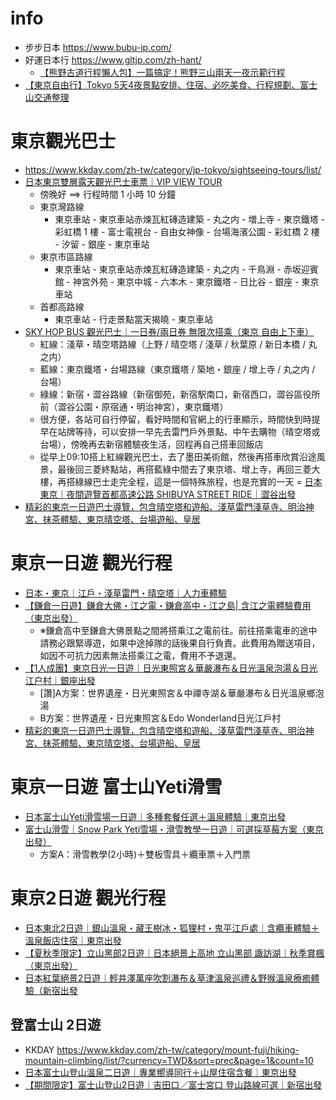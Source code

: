 # info
- 步步日本  https://www.bubu-jp.com/
- 好運日本行  https://www.gltjp.com/zh-hant/
  - [【熊野古道行程懶人包】一篇搞定！熊野三山兩天一夜示範行程](https://www.gltjp.com/zh-hant/article/item/20890/) 
- [【東京自由行】Tokyo 5天4夜景點安排、住宿、必吃美食、行程規劃、富士山交通整理](https://rosaroundtheworld.com/tokyo-travel/)

# 東京觀光巴士
- https://www.kkday.com/zh-tw/category/jp-tokyo/sightseeing-tours/list/
- [日本東京雙層露天觀光巴士車票｜VIP VIEW TOUR](https://www.kkday.com/zh-tw/product/23771)
  - 傍晚好 ==> 行程時間 1 小時 10 分鐘
  - 東京灣路線
    - 東京車站 - 東京車站赤煉瓦紅磚造建築 - 丸之内 - 増上寺 - 東京鐵塔  - 彩虹橋 1 樓 - 富士電視台 - 自由女神像 - 台場海濱公園 - 彩虹橋 2 樓 - 汐留 - 銀座 - 東京車站
  - 東京市區路線
    - 東京車站 - 東京車站赤煉瓦紅磚造建築 - 丸之内 - 千鳥淵 - 赤坂迎賓館 - 神宮外苑 - 東京中城 - 六本木 - 東京鐵塔 - 日比谷 - 銀座 - 東京車站
  - 首都高路線
    - 東京車站 - 行走景點當天揭曉 - 東京車站
- [SKY HOP BUS 觀光巴士｜一日券/兩日券 無限次搭乘（東京 自由上下車）](https://www.kkday.com/zh-tw/product/2048-tokyo-sky-hop-bus-day-pass-japan)
  - 紅線：淺草・晴空塔路線（上野 / 晴空塔 / 淺草 / 秋葉原 / 新日本橋 / 丸之内）
  - 藍線：東京鐵塔・台場路線（東京鐵塔 / 築地・銀座 / 增上寺 / 丸之内 / 台場）
  - 綠線：新宿・澀谷路線（新宿御苑，新宿駅南口，新宿西口，澀谷區役所前（澀谷公園・原宿通・明治神宮），東京鐵塔）
  - 很方便，各站可自行停留，看好時間和官網上的行車顯示，時間快到時提早在站牌等待，可以安排一早先去雷門戶外景點、中午去購物（晴空塔或台場），傍晚再去新宿體驗夜生活，回程再自己搭車回飯店
  - 從早上09:10搭上紅線觀光巴士，去了墨田美術館，然後再搭車欣賞沿途風景，最後回三菱終點站，再搭藍綠中間去了東京塔、增上寺，再回三菱大樓，再搭綠線巴士走完全程，這是一個特殊旅程，也是充實的一天
= [日本東京｜夜間遊覽首都高速公路 SHIBUYA STREET RIDE｜澀谷出發](https://www.kkday.com/zh-tw/product/282231)
- [精彩的東京一日遊巴士導覽，包含晴空塔和遊船、淺草雷門淺草寺、明治神宮、抹茶體驗、東京晴空塔、台場遊船、皇居](https://www.kkday.com/zh-tw/product/265132)

# 東京一日遊 觀光行程
- [日本・東京｜江戶・淺草雷門・晴空塔｜人力車體驗](https://www.kkday.com/zh-tw/product/1951-tokyo-asakusa-rickshaw-tour-japan)
- [【鎌倉一日遊】鎌倉大佛・江之電・鎌倉高中・江之島| 含江之電體驗費用（東京出發）](https://www.kkday.com/zh-tw/product/140045-kanagawa-cultural-tour-great-buddha-enoshima-enoden-japan)
  - ※鎌倉高中至鎌倉大佛景點之間將搭乘江之電前往。前往搭乘電車的途中請務必跟緊導遊，如果中途掉隊的話後果自行負責。此費用為贈送項目，如因不可抗力因素無法搭乘江之電，費用不予退還。
- [【1人成團】東京日光一日遊｜日光東照宮＆華嚴瀑布＆日光溫泉泡湯＆日光江户村｜銀座出發](https://www.kkday.com/zh-tw/product/12060-nikko-day-tour-from-tokyo-unesco-world-heritage-sites-and-more-japan)
  - [讚]A方案：世界遺産・日光東照宮＆中禪寺湖＆華嚴瀑布＆日光溫泉鄉泡湯
  - B方案：世界遺産・日光東照宮＆Edo Wonderland日光江戶村
- [精彩的東京一日遊巴士導覽，包含晴空塔和遊船、淺草雷門淺草寺、明治神宮、抹茶體驗、東京晴空塔、台場遊船、皇居](https://www.kkday.com/zh-tw/product/265132)

# 東京一日遊  富士山Yeti滑雪
- [日本富士山Yeti滑雪場一日遊｜多種套餐任選＋溫泉體驗｜東京出發](https://www.kkday.com/zh-tw/product/152294-japan-ski-tour-mount-fuji-yeti-ski-resort-admission-ticket-tokyo)
- [富士山滑雪｜Snow Park Yeti雪場・滑雪教學一日遊｜可選採草莓方案（東京出發）](https://www.kkday.com/zh-tw/product/137142-tokyo-fujiyama-snow-resort-yeti-tour-japan)
  - 方案A：滑雪教學(2小時)＋雙板雪具＋纜車票＋入門票 


# 東京2日遊 觀光行程
- [日本東北2日遊｜銀山溫泉・藏王樹冰・狐狸村・鬼平江戶處｜含纜車體驗＋溫泉飯店住宿｜東京出發](https://www.kkday.com/zh-tw/product/182060-tohoku-japan-ouchi-juku-ginzan-onsen-zao-juhyo-cable-car)
- [【夏秋季限定】立山黑部2日遊｜日本絕景上高地 立山黑部 諏訪湖｜秋季賞楓（東京出發）](https://www.kkday.com/zh-tw/product/152108-tokyo-tateyama-kurobe-alpine-route-kamikochi-2d-tour-japan)
- [日本紅葉絕景2日遊｜輕井澤萬座吹割瀑布＆草津溫泉巡禮＆野猴溫泉療癒體驗（新宿出發](https://www.kkday.com/zh-tw/product/286450)

## 登富士山 2日遊
- KKDAY  https://www.kkday.com/zh-tw/category/mount-fuji/hiking-mountain-climbing/list/?currency=TWD&sort=prec&page=1&count=10
- [日本富士山登山溫泉二日遊｜專業嚮導同行＋山屋住宿含餐｜東京出發](https://www.kkday.com/zh-tw/product/166964)
- [【期間限定】富士山登山2日遊｜吉田口／富士宮口 登山路線可選｜新宿出發](https://www.kkday.com/zh-tw/product/285402)

